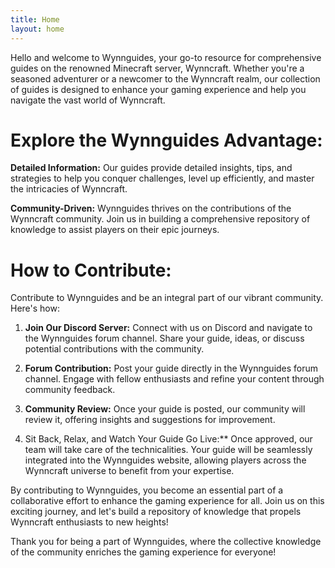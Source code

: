 ```yaml
---
title: Home
layout: home
---
```


Hello and welcome to Wynnguides, your go-to resource for comprehensive guides on the renowned Minecraft server, Wynncraft. Whether you're a seasoned adventurer or a newcomer to the Wynncraft realm, our collection of guides is designed to enhance your gaming experience and help you navigate the vast world of Wynncraft.

# Explore the Wynnguides Advantage:

**Detailed Information:** Our guides provide detailed insights, tips, and strategies to help you conquer challenges, level up efficiently, and master the intricacies of Wynncraft.

**Community-Driven:** Wynnguides thrives on the contributions of the Wynncraft community. Join us in building a comprehensive repository of knowledge to assist players on their epic journeys.

# How to Contribute:

Contribute to Wynnguides and be an integral part of our vibrant community. Here's how:

1. **Join Our Discord Server:** Connect with us on Discord and navigate to the Wynnguides forum channel. Share your guide, ideas, or discuss potential contributions with the community.

2. **Forum Contribution:** Post your guide directly in the Wynnguides forum channel. Engage with fellow enthusiasts and refine your content through community feedback.

3. **Community Review:** Once your guide is posted, our community will review it, offering insights and suggestions for improvement.

4. Sit Back, Relax, and Watch Your Guide Go Live:** Once approved, our team will take care of the technicalities. Your guide will be seamlessly integrated into the Wynnguides website, allowing players across the Wynncraft universe to benefit from your expertise.

By contributing to Wynnguides, you become an essential part of a collaborative effort to enhance the gaming experience for all. Join us on this exciting journey, and let's build a repository of knowledge that propels Wynncraft enthusiasts to new heights!

Thank you for being a part of Wynnguides, where the collective knowledge of the community enriches the gaming experience for everyone!
